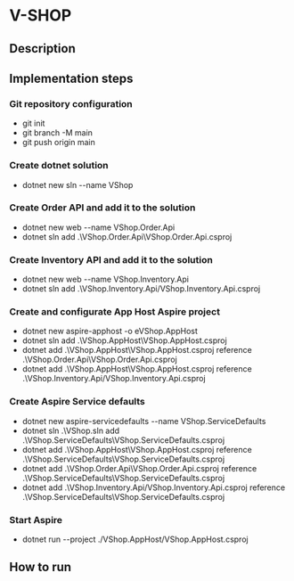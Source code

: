 # V-SHOP

## Description

## Implementation steps

### Git repository configuration
* git init
* git branch -M main
* git push origin main

### Create dotnet solution
* dotnet new sln --name VShop

### Create Order API and add it to the solution
* dotnet new web --name VShop.Order.Api
* dotnet sln add  .\VShop.Order.Api\VShop.Order.Api.csproj

### Create Inventory API and add it to the solution
* dotnet new web --name VShop.Inventory.Api
* dotnet sln add .\VShop.Inventory.Api/VShop.Inventory.Api.csproj

### Create and configurate App Host Aspire project
* dotnet new aspire-apphost -o eVShop.AppHost
* dotnet sln add .\VShop.AppHost\VShop.AppHost.csproj   
* dotnet add .\VShop.AppHost\VShop.AppHost.csproj reference .\VShop.Order.Api\VShop.Order.Api.csproj
* dotnet add .\VShop.AppHost\VShop.AppHost.csproj reference .\VShop.Inventory.Api/VShop.Inventory.Api.csproj

### Create Aspire Service defaults

* dotnet new aspire-servicedefaults --name VShop.ServiceDefaults
* dotnet sln .\VShop.sln add .\VShop.ServiceDefaults\VShop.ServiceDefaults.csproj
* dotnet add .\VShop.AppHost\VShop.AppHost.csproj reference .\VShop.ServiceDefaults\VShop.ServiceDefaults.csproj
* dotnet add .\VShop.Order.Api\VShop.Order.Api.csproj reference .\VShop.ServiceDefaults\VShop.ServiceDefaults.csproj
* dotnet add .\VShop.Inventory.Api/VShop.Inventory.Api.csproj reference .\VShop.ServiceDefaults\VShop.ServiceDefaults.csproj

### Start Aspire

* dotnet run --project ./VShop.AppHost/VShop.AppHost.csproj

## How to run

